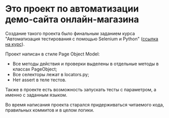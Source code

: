 # Это проект по автоматизации демо-сайта онлайн-магазина
Создание такого проекта было финальным заданием курса "Автоматизация тестирования с помощью Selenium и Python" ([ссылка на курс](https://stepik.org/course/575/promo)).

Проект написан в стиле Page Object Model:
- Все методы действия и проверки выделены в отдельные методы в классах PageObject; 
- Все селекторы лежат в locators.py;
- Нет assert в теле тестов.

Также в проекте есть возможность запускать тесты с параметром, а именно с заданным языком.

Во время написания проекта старался придерживаться читаемого кода, правильных коммитов и в целом логики. 